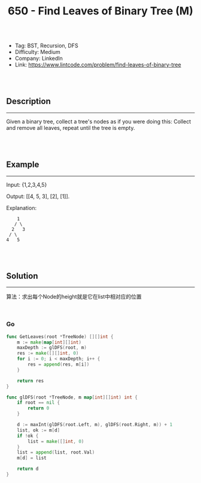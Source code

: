 # <center>650 - Find Leaves of Binary Tree (M)</center> 



<br></br>

* Tag: BST, Recursion, DFS
* Difficulty: Medium
* Company: LinkedIn
* Link: https://www.lintcode.com/problem/find-leaves-of-binary-tree

<br></br>



## Description
----
Given a binary tree, collect a tree's nodes as if you were doing this: Collect and remove all leaves, repeat until the tree is empty.

<br></br>



## Example
----
Input: {1,2,3,4,5}

Output: [[4, 5, 3], [2], [1]].

Explanation:
```
    1
   / \
  2   3
 / \     
4   5    
```

<br></br>



## Solution
----
算法：求出每个Node的height就是它在list中相对应的位置

<br>


### Go
```go
func GetLeaves(root *TreeNode) [][]int {
	m := make(map[int][]int)
	maxDepth := glDFS(root, m)
	res := make([][]int, 0)
	for i := 0; i < maxDepth; i++ {
		res = append(res, m[i])
	}

	return res
}

func glDFS(root *TreeNode, m map[int][]int) int {
	if root == nil {
		return 0
	}

	d := maxInt(glDFS(root.Left, m), glDFS(root.Right, m)) + 1
	list, ok := m[d]
	if !ok {
		list = make([]int, 0)
	}
	list = append(list, root.Val)
	m[d] = list

	return d
}
```

<br>
